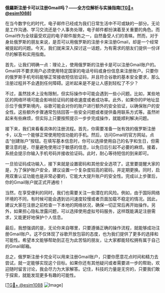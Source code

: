 **俄羅斯注册卡可以注册Gmail吗？——全方位解析与实操指南[[TG💪+ @esim1088](https://t.me/s/esim1088)]**

在当今数字化的时代，电子邮件已经成为我们日常生活中不可或缺的一部分。无论是工作沟通、学习交流还是个人事务处理，电子邮件都扮演着至关重要的角色。而Gmail作为全球最受欢迎的电子邮件服务之一，自然备受人们的青睐。然而，对于身处俄罗斯的朋友来说，是否可以用俄罗斯的注册卡来注册Gmail，却是一个经常被提起的问题。今天，我们就来深入探讨这一话题，为有需求的朋友们提供一份详尽的解答和实用指南。

首先，让我们明确一点：理论上，使用俄罗斯的注册卡是可以注册Gmail账户的。Gmail并不要求用户必须使用特定国家的电话号码或身份信息来注册账户。只要你的俄罗斯手机号码能够正常接收短信验证码，并且符合谷歌的基本安全要求，那么注册过程并不会遇到任何障碍。这听起来是不是让人感到轻松了不少？

不过，虽然技术上没有限制，但实际操作中可能会遇到一些小问题。比如，某些地区的网络环境可能会影响验证码的接收速度或者成功率。此外，如果你的IP地址显示位于俄罗斯境内，谷歌可能会对你的账户进行额外的安全验证，以确保账户的安全性。这些额外步骤通常包括回答一些安全问题或者提供备用联系方式等。虽然听起来有些麻烦，但实际上只要按照提示一步步完成操作，就能顺利解决问题。

接下来，我们来看看具体的注册流程。首先，你需要准备一张有效的俄罗斯注册卡，以及一个能够正常使用短信功能的手机。然后，访问Gmail的官方网站，点击“创建账户”按钮。在填写基本信息时，你可以选择使用自己的名字和生日，但需要注意的是，尽量避免使用过于敏感的信息，以免日后引起不必要的麻烦。接着，系统会提示你输入手机号码并接收验证码。此时，耐心等待短信的到来即可。

一旦验证码成功输入，接下来就是设置密码和其他安全选项了。这里要提醒大家的是，为了保护账户安全，建议设置一个复杂度较高的密码，并定期更换。同时，启用双重认证功能也是非常必要的，它能大大提升账户的安全性。完成以上步骤后，你的Gmail账户就正式开通啦！

当然，在享受便利的同时，我们也需要关注一些潜在的风险。例如，由于国际网络环境的不同，有时候可能会遇到访问速度较慢或者页面加载不稳定的情况。因此，建议大家在注册之前检查一下本地的网络状况，确保一切正常后再开始操作。另外，如果担心隐私泄露问题，可以选择使用虚拟号码服务，这样既能满足注册需求，又能更好地保护个人信息。

最后，我想强调的是，无论你来自哪里，只要遵循正确的操作流程，就能够成功注册Gmail账户。这不仅体现了谷歌开放包容的态度，也为我们提供了更多的选择和可能性。希望本文能够帮助到正在为此苦恼的朋友，让大家都能轻松拥有属于自己的Gmail邮箱。

总之，俄罗斯注册卡完全可以用来注册Gmail账户，只要你愿意花点时间和精力去尝试，就一定能够实现这个目标。如果你还有其他疑问或者需要进一步的帮助，欢迎随时留言讨论，我会尽力为大家解答。记住，科技的力量是无穷的，只要我们敢于探索，就能发现更多有趣的可能性。

[[TG💪+ @esim1088](https://t.me/s/esim1088) ![Image](https://i.postimg.cc/4NQfJmqS/Snipaste-2025-05-13-00-14-12.png)]